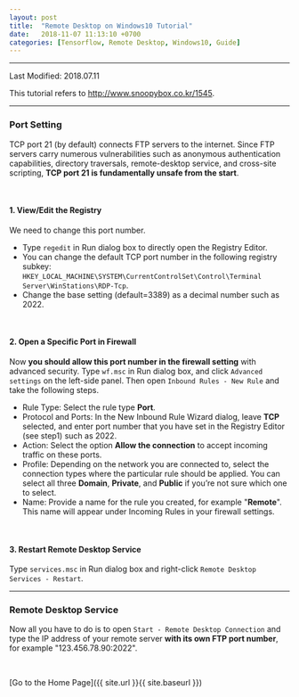 ```yaml
---
layout: post
title:  "Remote Desktop on Windows10 Tutorial"
date:   2018-11-07 11:13:10 +0700
categories: [Tensorflow, Remote Desktop, Windows10, Guide]
---
```


---

Last Modified: 2018.07.11

This tutorial refers to <http://www.snoopybox.co.kr/1545>.

---
### Port Setting

TCP port 21 (by default) connects FTP servers to the internet. Since FTP servers carry numerous vulnerabilities such as anonymous authentication capabilities, directory traversals, remote-desktop service, and cross-site scripting, **TCP port 21 is fundamentally unsafe from the start**.

<br/>

#### 1. View/Edit the Registry

We need to change this port number.

- Type `regedit` in Run dialog box to directly open the Registry Editor.
- You can change the default TCP port number in the following registry subkey: `HKEY_LOCAL_MACHINE\SYSTEM\CurrentControlSet\Control\Terminal Server\WinStations\RDP-Tcp`.
- Change the base setting (default=3389) as a decimal number such as 2022.

<br/>

#### 2. Open a Specific Port in Firewall

Now **you should allow this port number in the firewall setting** with advanced security. Type `wf.msc` in Run dialog box, and click `Advanced settings` on the left-side panel. Then open `Inbound Rules - New Rule` and take the following steps.

- Rule Type: Select the rule type **Port**.
- Protocol and Ports: In the New Inbound Rule Wizard dialog, leave **TCP** selected, and enter port number that you have set in the Registry Editor (see step1) such as 2022.
- Action: Select the option **Allow the connection** to accept incoming traffic on these ports.
- Profile: Depending on the network you are connected to, select the connection types where the particular rule should be applied. You can select all three **Domain**, **Private**, and **Public** if you’re not sure which one to select.
- Name: Provide a name for the rule you created, for example "**Remote**". This name will appear under Incoming Rules in your firewall settings. 

<br/>

#### 3. Restart Remote Desktop Service

Type `services.msc` in Run dialog box and right-click `Remote Desktop Services - Restart`.  

------



### Remote Desktop Service

Now all you have to do is to open `Start - Remote Desktop Connection` and type the IP address of your remote server **with its own FTP port number**, for example "123.456.78.90:2022".

<br/>

[Go to the Home Page]({{ site.url }}{{ site.baseurl }})

<br/>

